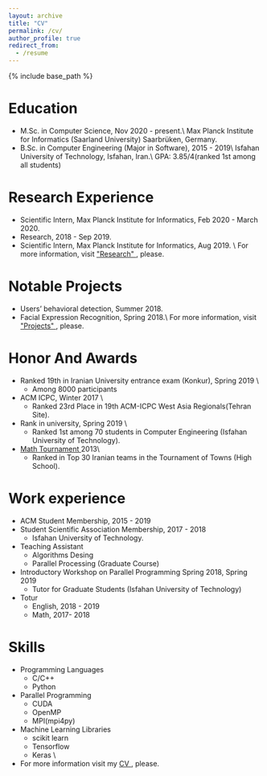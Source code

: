 ```yaml
---
layout: archive
title: "CV"
permalink: /cv/
author_profile: true
redirect_from:
  - /resume
---
```


{% include base_path %}

Education
======
* M.Sc. in Computer Science, Nov 2020 - present.\\
Max Planck Institute for Informatics (Saarland University) Saarbrüken, Germany.
* B.Sc. in Computer Engineering (Major in Software), 2015 - 2019\\
Isfahan University of Technology, Isfahan, Iran.\\
GPA: 3.85/4(ranked 1st among all students)


Research Experience
======
* Scientific Intern, Max Planck Institute for Informatics, Feb 2020 - March 2020.
* Research, 2018 - Sep 2019.
* Scientific Intern, Max Planck Institute for Informatics, Aug 2019. \\
For more information, visit <a href="https://zahraparsaeian.github.io/research/"> "Research" </a>, please.

Notable Projects
======
* Users’ behavioral detection, Summer 2018.
* Facial Expression Recognition, Spring 2018.\\
For more information, visit <a href="https://zahraparsaeian.github.io/projects/"> "Projects" </a>, please.

Honor And Awards
======
* Ranked 19th in Iranian University entrance exam (Konkur), Spring 2019 \\
  * Among 8000 participants
* ACM ICPC, Winter 2017 \\
  * Ranked 23rd Place in 19th ACM-ICPC West Asia Regionals(Tehran Site).
* Rank in university, Spring 2019 \\
  * Ranked 1st among 70 students in Computer Engineering (Isfahan University of Technology).
* <a href = "https://www.turgor.ru/en/"> Math Tournament </a> 2013\\
  * Ranked in Top 30 Iranian teams in the Tournament of Towns (High School).

Work experience
======
* ACM Student Membership, 2015 - 2019
* Student Scientific Association Membership, 2017 - 2018
  * Isfahan University of Technology.
* Teaching Assistant
  * Algorithms Desing
  * Parallel Processing (Graduate Course)
* Introductory Workshop on Parallel Programming Spring 2018, Spring 2019
  * Tutor for Graduate Students (Isfahan University of Technology)
* Totur 
  * English, 2018 - 2019
  * Math, 2017- 2018
  

Skills
======
* Programming Languages
  * C/C++
  * Python
* Parallel Programming
  * CUDA
  * OpenMP
  * MPI(mpi4py)
* Machine Learning Libraries
  * scikit learn
  * Tensorflow
  * Keras
\\
* For more information visit my <a href= "http://ZahraParsaeian.github.io/files/CV.pdf"> CV </a>, please.
